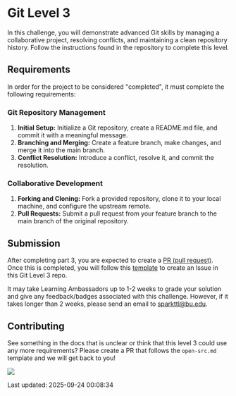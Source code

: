 # Git Level 3

In this challenge, you will demonstrate advanced Git skills by managing a collaborative project, resolving conflicts, and maintaining a clean repository history. Follow the instructions found in the repository to complete this level.

## Requirements

In order for the project to be considered "completed", it must complete the following requirements:

### Git Repository Management

1. **Initial Setup:** Initialize a Git repository, create a README.md file, and commit it with a meaningful message.
2. **Branching and Merging:** Create a feature branch, make changes, and merge it into the main branch.
3. **Conflict Resolution:** Introduce a conflict, resolve it, and commit the resolution.

### Collaborative Development

1. **Forking and Cloning:** Fork a provided repository, clone it to your local machine, and configure the upstream remote.
2. **Pull Requests:** Submit a pull request from your feature branch to the main branch of the original repository.

## Submission

After completing part 3, you are expected to create a [PR (pull request)](https://docs.github.com/en/pull-requests/collaborating-with-pull-requests/proposing-changes-to-your-work-with-pull-requests/creating-a-pull-request#creating-the-pull-request). Once this is completed, you will follow this [template](https://github.com/hajiix/git-level3/issues/1) to create an Issue in this Git Level 3 repo.

It may take Learning Ambassadors up to 1-2 weeks to grade your solution and give any feedback/badges associated with this challenge. However, if it takes longer than 2 weeks, please send an email to sparkttl@bu.edu.

## Contributing

See something in the docs that is unclear or think that this level 3 could use any more requirements? Please create a PR that follows the `open-src.md` template and we will get back to you!

<a href="https://contrib.rocks">
  <img src="https://contrib.rocks/image?repo=BU-Spark-Learning-Ambassadors/paths-level3-template" />
</a>

<!-- PUT GOLD BADGE OF SKILL HERE -->
<!-- <div style="display: flex; align-items: center; justify-content: center;">
<img src="https://pngimg.com/d/gold_medal_PNG28.png" width='200'/>
</div> -->

Last updated: 2025-09-24 00:08:34

